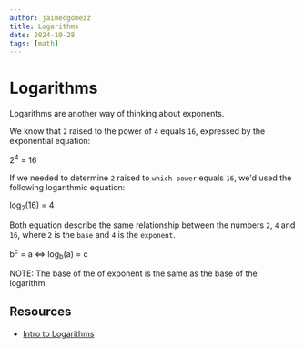 ```yaml
---
author: jaimecgomezz
title: Logarithms
date: 2024-10-28
tags: [math]
---
```


# Logarithms

Logarithms are another way of thinking about exponents.

We know that `2` raised to the power of `4` equals `16`, expressed by the exponential equation:

2<sup>4</sup> = 16

If we needed to determine `2` raised to `which power` equals `16`, we'd used the following logarithmic equation:

log<sub>2</sub>(16) = 4

Both equation describe the same relationship between the numbers `2`, `4` and `16`, where `2` is the `base` and `4` is the `exponent`.

b<sup>c</sup> = a <=> log<sub>b</sub>(a) = c

NOTE: The base of the of exponent is the same as the base of the logarithm.

## Resources

- [Intro to Logarithms](https://www.khanacademy.org/math/algebra2/x2ec2f6f830c9fb89:logs/x2ec2f6f830c9fb89:log-intro/a/intro-to-logarithms)
